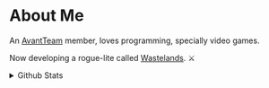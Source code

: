# About Me

An [AvantTeam](https://github.com/AvantTeam) member, loves programming, specially video games.

Now developing a rogue-lite called [Wastelands](https://github.com/AvantTeam/Wastelands). :crossed_swords:
<details>
  <summary>Github Stats</summary>

  ![stats](https://github-readme-stats.vercel.app/api?username=ThePythonGuy3&count_private=false&show_icons=true&include_all_commits=true&hide_border=true&count_private=true&bg_color=eeeeee)
